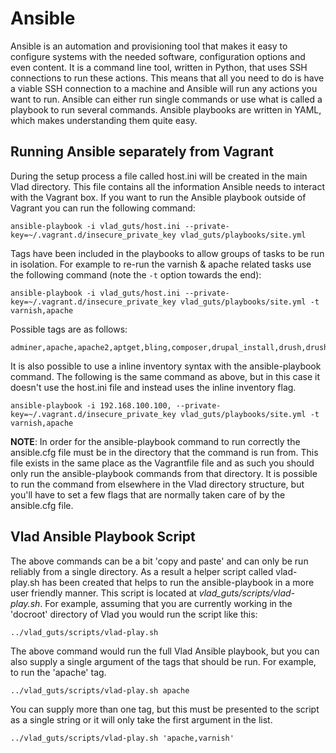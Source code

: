 <h1>Ansible</h1>

Ansible is an automation and provisioning tool that makes it easy to configure systems with the needed software, configuration options and even content. It is a command line tool, written in Python, that uses SSH connections to run these actions. This means that all you need to do is have a viable SSH connection to a machine and Ansible will run any actions you want to run. Ansible can either run single commands or use what is called a playbook to run several commands. Ansible playbooks are written in YAML, which makes understanding them quite easy.

## Running Ansible separately from Vagrant

During the setup process a file called host.ini will be created in the main Vlad directory. This file contains all the information Ansible needs to interact with the Vagrant box. If you want to run the Ansible playbook outside of Vagrant you can run the following command:

    ansible-playbook -i vlad_guts/host.ini --private-key=~/.vagrant.d/insecure_private_key vlad_guts/playbooks/site.yml

Tags have been included in the playbooks to allow groups of tasks to be run in isolation. For example to re-run the varnish & apache related tasks use the following command (note the `-t` option towards the end):

    ansible-playbook -i vlad_guts/host.ini --private-key=~/.vagrant.d/insecure_private_key vlad_guts/playbooks/site.yml -t varnish,apache

Possible tags are as follows:

    adminer,apache,apache2,aptget,bling,composer,drupal_install,drush,drush_aliases,drush_make,git,imagemagick,mailcatcher,memcached,munin,mysql,mysql_import,node,pear,phing,php,pimpmylog,python,redis,ruby,samba,sendmail,solr,ssh,test,varnish,windows,xdebug,xhprof,yum

It is also possible to use a inline inventory syntax with the ansible-playbook command. The following is the same command as above, but in this case it doesn't use the host.ini file and instead uses the inline inventory flag.

    ansible-playbook -i 192.168.100.100, --private-key=~/.vagrant.d/insecure_private_key vlad_guts/playbooks/site.yml -t varnish,apache

<strong>NOTE</strong>: In order for the ansible-playbook command to run correctly the ansible.cfg file must be in the directory that the command is run from. This file exists in the same place as the Vagrantfile file and as such you should only run the ansible-playbook commands from that directory. It is possible to run the command from elsewhere in the Vlad directory structure, but you'll have to set a few flags that are normally taken care of by the ansible.cfg file.

## Vlad Ansible Playbook Script

The above commands can be a bit 'copy and paste' and can only be run reliably from a single directory. As a result a helper script called vlad-play.sh has been created that helps to run the ansible-playbook in a more user friendly manner. This script is located at <em>vlad_guts/scripts/vlad-play.sh</em>. For example, assuming that you are currently working in the 'docroot' directory of Vlad you would run the script like this:

    ../vlad_guts/scripts/vlad-play.sh

The above command would run the full Vlad Ansible playbook, but you can also supply a single argument of the tags that should be run. For example, to run the 'apache' tag.

    ../vlad_guts/scripts/vlad-play.sh apache

You can supply more than one tag, but this must be presented to the script as a single string or it will only take the first argument in the list.

    ../vlad_guts/scripts/vlad-play.sh 'apache,varnish'
